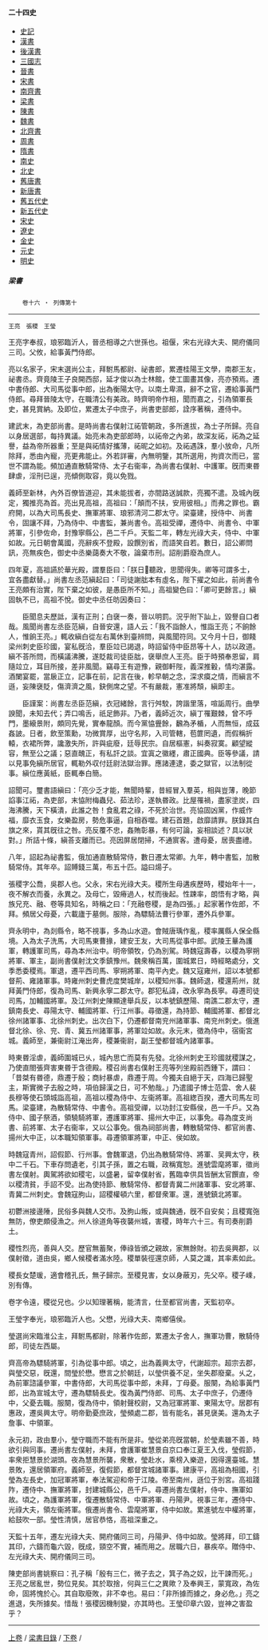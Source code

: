  



#### 二十四史

*   [史記](../a01/a01.md)
*   [漢書](../a02/a02.md)
*   [後漢書](../a03/a03.md)
*   [三國志](../a04/a04.md)
*   [晉書](../a05/a05.md)
*   [宋書](../a06/a06.md)
*   [南齊書](../a07/a07.md)
*   [梁書](../a08/a08.md)
*   [陳書](../a09/a09.md)
*   [魏書](../a10/a10.md)
*   [北齊書](../a11/a11.md)
*   [周書](../a12/a12.md)
*   [隋書](../a13/a13.md)
*   [南史](../a14/a14.md)
*   [北史](../a15/a15.md)
*   [舊唐書](../a16/a16.md)
*   [新唐書](../a17/a17.md)
*   [舊五代史](../a18/a18.md)
*   [新五代史](../a19/a19.md)
*   [宋史](../a20/a20.md)
*   [遼史](../a21/a21.md)
*   [金史](../a22/a22.md)
*   [元史](../a23/a23.md)
*   [明史](../a24/a24.md)


##### 梁書
　　`卷十六 ‧ 列傳第十`

* * *

`王亮　張稷　王瑩`

王亮字奉叔，琅邪臨沂人，晉丞相導之六世孫也。祖偃，宋右光祿大夫、開府儀同三司。父攸，給事黃門侍郎。

亮以名家子，宋末選尚公主，拜駙馬都尉、祕書郎，累遷桂陽王文學，南郡王友，祕書丞。齊竟陵王子良開西邸，延才俊以為士林館，使工圖畫其像，亮亦預焉。遷中書侍郎、大司馬從事中郎，出為衡陽太守。以南土卑濕，辭不之官，遷給事黃門侍郎。尋拜晉陵太守，在職清公有美政。時齊明帝作相，聞而嘉之，引為領軍長史，甚見賞納。及即位，累遷太子中庶子，尚書吏部郎，詮序著稱，遷侍中。

建武末，為吏部尚書。是時尚書右僕射江祏管朝政，多所進拔，為士子所歸。亮自以身居選部，每持異議。始亮未為吏部郎時，以祏帝之內弟，故深友祏，祏為之延譽，益為帝所器重；至是與祏情好攜薄，祏昵之如初。及祏遇誅，羣小放命，凡所除拜，悉由內寵，亮更弗能止。外若詳審，內無明鑒，其所選用，拘資次而已，當世不謂為能。頻加通直散騎常侍、太子右衞率，為尚書右僕射、中護軍。旣而東昬肆虐，淫刑已逞，亮傾側取容，竟以免戮。

義師至新林，內外百僚皆道迎，其未能拔者，亦間路送誠款，亮獨不遣。及城內旣定，獨推亮為首。亮出見高祖，高祖曰：「顛而不扶，安用彼相。」而弗之罪也。霸府開，以為大司馬長史、撫軍將軍、琅邪清河二郡太守。梁臺建，授侍中、尚書令，固讓不拜，乃為侍中、中書監，兼尚書令。高祖受禪，遷侍中、尚書令、中軍將軍，引參佐命，封豫寧縣公，邑二千戶。天監二年，轉左光祿大夫，侍中、中軍如故。元日朝會萬國，亮辭疾不登殿，設饌別省，而語笑自若。數日，詔公卿問訊，亮無疾色，御史中丞樂藹奏大不敬，論棄市刑。詔削爵廢為庶人。

四年夏，高祖讌於華光殿，謂羣臣曰：「朕日𣅳聽政，思聞得失。卿等可謂多士，宜各盡獻替。」尚書左丞范縝起曰：「司徒謝朏本有虛名，陛下擢之如此，前尚書令王亮頗有治實，陛下棄之如彼，是愚臣所不知。」高祖變色曰：「卿可更餘言。」縝固執不已，高祖不悅。御史中丞任昉因奏曰：

　　臣聞息夫歷詆，漢有正刑；白襃一奏，晉以明罰。況乎附下訕上，毀譽自口者哉。風聞尚書左丞臣范縝，自晉安還，語人云：「我不詣餘人，惟詣王亮；不餉餘人，惟餉王亮。」輒收縝白從左右萬休到臺辨問，與風聞符同。又今月十日，御餞梁州刺史臣珍國，宴私旣洽，羣臣竝已謁退，時詔留侍中臣昂等十人，訪以政道。縝不荅所問，而橫議沸騰，遂貶裁司徒臣朏，襃舉庶人王亮。臣于時預奉恩留，肩隨竝立，耳目所接，差非風聞。竊尋王有遊豫，親御軒陛，義深推轂，情均湛露。酒闌宴罷，當扆正立，記事在前，記言在後，軫早朝之念，深求瘼之情，而縝言不遜，妄陳襃貶，傷濟濟之風，鈌側席之望。不有嚴裁，憲准將頹，縝即主。

　　臣謹案：尚書左丞臣范縝，衣冠緒餘，言行舛駮，誇諧里落，喧詬周行。曲學諛聞，未知去代；弄口鳴舌，祇足飾非。乃者，義師近次，縝丁罹艱棘，曾不呼門，墨縗景附，頗同先覺，實奉龍顏。而今黨恊舋餘，飜為矛楯，人而無恒，成茲姦詖。日者，飲至策勳，功微賞厚，出守名邦，入司管轄，苞篚罔遺，而假稱折轅，衣裙所弊，讒激失所，許與疵廢，廷辱民宗。自居樞憲，糾奏寂寞。顧望縱容，無至公之議；惡直醜正，有私訐之談。宜寘之徽纆，肅正國典。臣等參議，請以見事免縝所居官，輒勒外収付廷尉法獄治罪。應諸連逮，委之獄官，以法制從事。縝位應黃紙，臣輒奉白簡。

詔聞可。璽書語縝曰：「亮少乏才能，無聞時輩，昔經冒入羣英，相與豈薄，晚節諂事江祏，為吏部，末恊附梅蟲兒、茹法珍，遂執昬政。比屋罹禍，盡家塗炭，四海沸騰，天下橫潰，此誰之咎！食亂君之祿，不死於治世。亮協固凶黨，作威作福，靡衣玉食，女樂盈房，勢危事逼，自相吞噬。建石首題，啟靡請罪。朕錄其白旗之來，貰其旣往之咎。亮反覆不忠，姦賄彰暴，有何可論，妄相談述？具以狀對。」所詰十條，縝荅支離而已。亮因屏居閉掃，不通賔客。遭母憂，居喪盡禮。

八年，詔起為祕書監，俄加通直散騎常侍，數日遷太常卿。九年，轉中書監，加散騎常侍。其年卒。詔賻錢三萬，布五十匹。謚曰煬子。

張稷字公喬，吳郡人也。父永，宋右光祿大夫。稷所生母遘疾歷時，稷始年十一，夜不解衣而養，永異之。及母亡，毀瘠過人，杖而後起。性踈率，朗悟有才略，與族兄充、融、卷等具知名，時稱之曰：「充融卷稷，是為四張。」起家著作佐郎，不拜。頻居父母憂，六載廬于墓側。服除，為驃騎法曹行參軍，遷外兵參軍。

齊永明中，為剡縣令，略不視事，多為山水遊。會賊唐瑀作亂，稷率厲縣人保全縣境。入為太子洗馬，大司馬東曹掾，建安王友，大司馬從事中郎。武陵王曅為護軍，轉護軍司馬，尋為本州治中。明帝領牧，仍為別駕。時魏寇壽春，以稷為寧朔將軍、軍主，副尚書僕射沈文季鎮豫州。魏衆稱百萬，圍城累日，時經略處分，文季悉委稷焉。軍退，遷平西司馬、寧朔將軍、南平內史。魏又寇雍州，詔以本號都督荊、雍諸軍事。時雍州刺史曹虎度樊城岸，以稷知州事。魏師退，稷還荊州，就拜黃門侍郎，復為司馬、新興永寧二郡太守。郡犯私諱，改永寧為長寧。尋遷司徒司馬，加輔國將軍。及江州刺史陳顯達舉兵反，以本號鎮歷陽、南譙二郡太守，遷鎮南長史、尋陽太守、輔國將軍、行江州事。尋徵還，為持節、輔國將軍、都督北徐州諸軍事、北徐州刺史。出次白下，仍遷都督南兖州諸軍事、南兖州刺史。俄進督北徐、徐、兖、青、冀五州諸軍事，將軍竝如故。永元末，徵為侍中，宿衞宮城。義師至，兼衞尉江淹出奔，稷兼衞尉，副王瑩都督城內諸軍事。

時東昬淫虐，義師圍城已乆，城內思亡而莫有先發。北徐州刺史王珍國就稷謀之，乃使直閤張齊害東昬于含德殿。稷召尚書右僕射王亮等列坐殿前西鍾下，謂曰：「昔桀有昬德，鼎遷于殷；商紂暴虐，鼎遷于周。今獨夫自絕于天，四海已歸聖主，斯實微子去殷之時，項伯歸漢之日，可不勉哉。」乃遣國子博士范雲、舍人裴長穆等使石頭城詣高祖，高祖以稷為侍中、左衞將軍。高祖緫百揆，遷大司馬左司馬。梁臺建，為散騎常侍、中書令。高祖受禪，以功封江安縣侯，邑一千戶。又為侍中、國子祭酒，領驍騎將軍，遷護軍將軍、揚州大中正，以事免。尋為度支尚書、前將軍、太子右衞率，又以公事免。俄為祠部尚書，轉散騎常侍、都官尚書、揚州大中正，以本職知領軍事。尋遷領軍將軍，中正、侯如故。

時魏寇青州，詔假節、行州事。會魏軍退，仍出為散騎常侍、將軍、吴興太守，秩中二千石。下車存問遺老，引其子孫，置之右職，政稱寬恕。進號雲麾將軍，徵尚書左僕射。輿駕將欲如稷宅，以盛暑，留幸僕射省，舊臨幸供具皆酬太官饌直，帝以稷清貧，手詔不受。出為使持節、散騎常侍、都督青冀二州諸軍事、安北將軍、青冀二州刺史。會魏寇朐山，詔稷權頓六里，都督衆軍。還，進號鎮北將軍。

初鬱洲接邊陲，民俗多與魏人交市。及朐山叛，或與魏通，旣不自安矣；且稷寬㢮無防，僚吏頗侵漁之。州人徐道角等夜襲州城，害稷，時年六十三。有司奏削爵土。

稷性烈亮，善與人交。歷官無蓄聚，俸祿皆頒之親故，家無餘財。初去吳興郡，以僕射徵，道由吳，鄉人候稷者滿水陸。稷單裝徑還京師，人莫之識，其率素如此。

稷長女楚瑗，適會稽孔氏，無子歸宗。至稷見害，女以身蔽刃，先父卒。稷子嵊，別有傳。

卷字令遠，稷從兄也。少以知理著稱，能清言，仕至都官尚書，天監初卒。

王瑩字奉光，琅邪臨沂人也。父懋，光祿大夫、南鄉僖侯。

瑩選尚宋臨淮公主，拜駙馬都尉，除著作佐郎，累遷太子舍人，撫軍功曹，散騎侍郎，司徒左西屬。

齊高帝為驃騎將軍，引為從事中郎。頃之，出為義興太守，代謝超宗。超宗去郡，與瑩交惡，旣還，間瑩於懋。懋言之於朝廷，以瑩供養不足，坐失郡廢棄。乆之，為前軍諮議參軍，中書侍郎，大司馬從事中郎，未拜，丁母憂。服闋，為給事黃門郎，出為宣城太守，遷為驃騎長史。復為黃門侍郎、司馬、太子中庶子，仍遷侍中，父憂去職。服闋，復為侍中，領射聲校尉，又為冠軍將軍、東陽太守。居郡有惠政，遷吳興太守。明帝勤憂庶政，瑩頻處二郡，皆有能名，甚見襃美。還為太子詹事、中領軍。

永元初，政由羣小，瑩守職而不能有所是非。瑩從弟亮旣當朝，於瑩素雖不善，時欲引與同事。遷尚書左僕射，未拜，會護軍崔慧景自京口奉江夏王入伐，瑩假節，率衆拒慧景於湖頭。夜為慧景所襲，衆散，瑩赴水，乘榜入樂遊，因得還臺城。慧景敗，還居領軍府。義師至，復假節，都督宮城諸軍事。建康平，高祖為相國，引瑩為左長史，加冠軍將軍，奉法駕迎和帝于江陵。帝至南州，遜位于別宮。高祖踐阼，遷侍中、撫軍將軍，封建城縣公，邑千戶。尋遷尚書左僕射，侍中、撫軍如故。頃之，為護軍將軍，復遷散騎常侍、中軍將軍、丹陽尹。視事三年，遷侍中、光祿大夫，領左衞將軍。俄遷尚書令、雲麾將軍，侍中如故。累進號左中權將軍，給鼓吹一部。瑩性清慎，居官恭恪，高祖深重之。

天監十五年，遷左光祿大夫、開府儀同三司，丹陽尹、侍中如故。瑩將拜，印工鑄其印，六鑄而龜六毀，旣成，頸空不實，補而用之。居職六日，暴疾卒。贈侍中、左光祿大夫、開府儀同三司。

陳吏部尚書姚察曰：孔子稱「殷有三仁，微子去之，箕子為之奴，比干諫而死。」王亮之居亂世，勢位見矣。其於取捨，何與三仁之異歟？及奉興王，蒙寬政，為佐命，固將愧於心。其自取廢敗，非不幸也。易曰：「非所據而據之，身必危。」亮之進退，失所據矣。惜哉！張稷因機制變，亦其時也。王瑩印章六毀，豈神之害盈乎？

* * *

[上卷](015.md) / [梁書目錄](a08.md) / [下卷](017.md) /			  

    